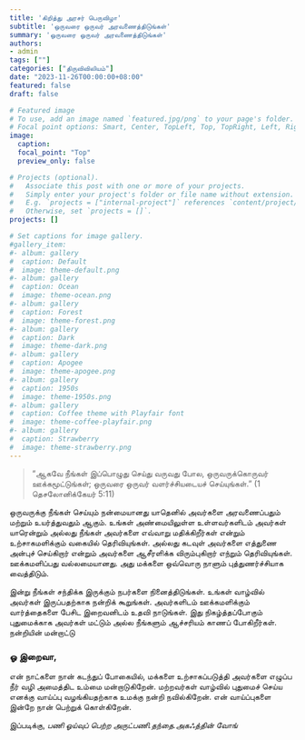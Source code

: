 ```yaml
---
title: 'கிறித்து அரசர் பெருவிழா'
subtitle: 'ஒருவரை ஒருவர் அரவணைத்திடுங்கள்'
summary: 'ஒருவரை ஒருவர் அரவணைத்திடுங்கள்'
authors:
- admin
tags: [""]
categories: ["திருவிவிலியம்"]
date: "2023-11-26T00:00:00+08:00"
featured: false
draft: false

# Featured image
# To use, add an image named `featured.jpg/png` to your page's folder.
# Focal point options: Smart, Center, TopLeft, Top, TopRight, Left, Right, BottomLeft, Bottom, BottomRight
image:
  caption:
  focal_point: "Top"
  preview_only: false

# Projects (optional).
#   Associate this post with one or more of your projects.
#   Simply enter your project's folder or file name without extension.
#   E.g. `projects = ["internal-project"]` references `content/project/deep-learning/index.md`.
#   Otherwise, set `projects = []`.
projects: []

# Set captions for image gallery.
#gallery_item:
#- album: gallery
#  caption: Default
#  image: theme-default.png
#- album: gallery
#  caption: Ocean
#  image: theme-ocean.png
#- album: gallery
#  caption: Forest
#  image: theme-forest.png
#- album: gallery
#  caption: Dark
#  image: theme-dark.png
#- album: gallery
#  caption: Apogee
#  image: theme-apogee.png
#- album: gallery
#  caption: 1950s
#  image: theme-1950s.png
#- album: gallery
#  caption: Coffee theme with Playfair font
#  image: theme-coffee-playfair.png
#- album: gallery
#  caption: Strawberry
#  image: theme-strawberry.png
---
```

> “ஆகவே நீங்கள் இப்பொழுது செய்து வருவது போல, ஒருவருக்கொருவர் ஊக்கமூட்டுங்கள்; ஒருவரை ஒருவர் வளர்ச்சியடையச் செய்யுங்கள்.”
(1 தெசலோனிக்கேயர் 5:11)

ஒருவருக்கு நீங்கள் செய்யும் நன்மையானது யாதெனில் அவர்களை அரவணைப்பதும் மற்றும் உயர்த்துவதும் ஆகும். உங்கள் அண்மையிலுள்ள உள்ளவர்களிடம் அவர்கள் யாரென்றும் அல்லது நீங்கள் அவர்களை எவ்வாறு மதிக்கிறீர்கள் என்றும் உற்சாகமளிக்கும் வகையில் தெரிவியுங்கள். அல்லது கடவுள் அவர்களை எத்துணை  அன்புச் செய்கிறார் என்றும் அவர்களை ஆசீரளிக்க விரும்புகிறார் எந்றும் தெரிவியுங்கள். ஊக்கமளிப்பது வல்லமையானது. அது மக்களை ஒவ்வொரு நாளும் புத்துணர்ச்சியாக வைத்திடும். 

இன்று நீங்கள் சந்திக்க இருக்கும் நபர்களை நினைத்திடுங்கள். 
உங்கள் வாழ்வில் அவர்கள் இருப்பதற்காக நன்றிக் கூறுங்கள். அவர்களிடம் ஊக்கமளிக்கும் வார்த்தைகளை பேசிட இறைவனிடம் உதவி நாடுங்கள். இது நிகழ்த்தப்போகும் புதுமைக்காக அவர்கள் மட்டும் அல்ல நீங்களும் ஆச்சரியம் காணப் போகிறீர்கள். 
நன்றியின் மன்றாட்டு

### ஓ இறைவா,
என் நாட்களை நான் கடந்துப் போகையில்,
மக்களை உற்சாகப்படுத்தி அவர்களை எழுப்ப நீர் வழி அமைத்திட உம்மை மன்றாடுகிறேன்.
மற்றவர்கள் வாழ்வில் புதுமைச் செய்ய எனக்கு வாய்ப்பு வழங்கியதற்காக உமக்கு நன்றி நவில்கிறேன். 
என் வாய்ப்புகளை இன்றே நான் பெற்றுக் கொள்கிறேன். 

இப்படிக்கு,
_பணி ஓய்வுப் பெற்ற அருட்பணி.தந்தை.அகஃத்தின் வோங்_